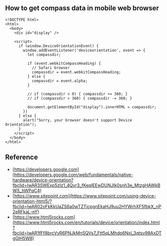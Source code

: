 ## How to get compass data in mobile web browser

```
<!DOCTYPE html>
<html>
  <body>
    <div id="display" />

    <script>
      if (window.DeviceOrientationEvent) {
        window.addEventListener('deviceorientation', event => {
          let compassdir;

          if (event.webkitCompassHeading) {
            // Safari browser
            compassdir = event.webkitCompassHeading;
          } else {
            compassdir = event.alpha;
          }

          // if (compassdir < 0) { compassdir += 360; }
          // if (compassdir > 360) { compassdir -= 360; }

          document.getElementById("display").innerHTML = compassdir;
        })
      } else {
        alert("Sorry, your browser doesn't support Device Orientation");
      }
    </script>
  </body>
</html>
```

## Reference

* [https://developers.google.com](https://developers.google.com/web/fundamentals/native-hardware/device-orientation?fbclid=IwAR3SWExp5zIz1_4Qyr3_fKeqIEEwDUNJIk0snh3e_MtzgHAWkBWS_hWPqC4)
* [https://www.sitepoint.com](https://www.sitepoint.com/using-device-orientation-html5/?fbclid=IwAR02oFkKkUaZS6a0wTZTicpgnEkaHJ9uu2HYWrhXF5fbkX_nP2eRFkaL-nY)
* [https://www.html5rocks.com](https://www.html5rocks.com/en/tutorials/device/orientation/index.html?fbclid=IwAR1fFf8brcVyR6PNJkMnSQVs7_Ftt5qLMhdp6Nxl_3qtsv98AxDTgGlH5W8)
